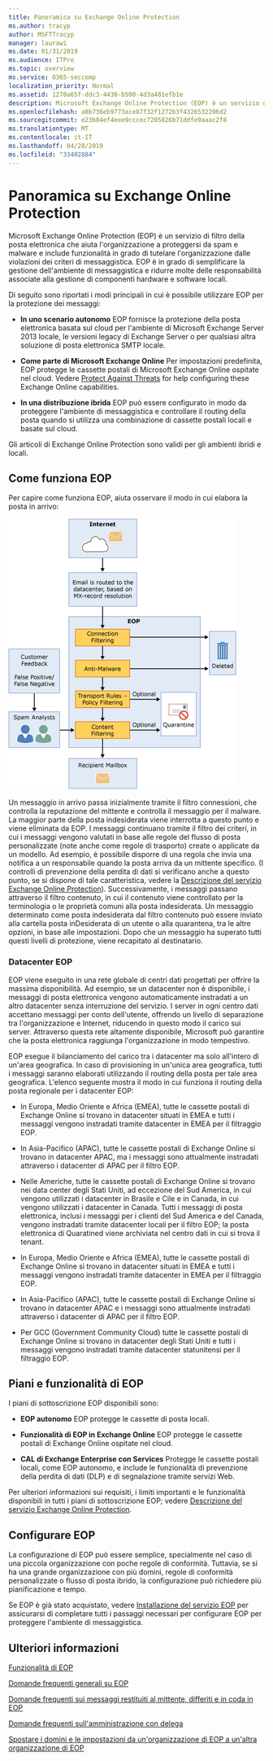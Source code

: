 ```yaml
---
title: Panoramica su Exchange Online Protection
ms.author: tracyp
author: MSFTTracyp
manager: laurawi
ms.date: 01/31/2019
ms.audience: ITPro
ms.topic: overview
ms.service: O365-seccomp
localization_priority: Normal
ms.assetid: 1270a65f-ddc3-4430-b500-4d3a481efb1e
description: Microsoft Exchange Online Protection (EOP) è un servizio di filtro della posta elettronica che aiuta l'organizzazione a proteggersi da spam e malware e include funzionalità in grado di tutelare l'organizzazione dalle violazioni dei criteri di messaggistica.
ms.openlocfilehash: a0b736eb9773ace87f32f1272b3f4326532206d2
ms.sourcegitcommit: e23b84ef4eee9cccec7205826b71ddfe9aaac2f8
ms.translationtype: MT
ms.contentlocale: it-IT
ms.lasthandoff: 04/28/2019
ms.locfileid: "33402884"
---
```

# <a name="exchange-online-protection-overview"></a>Panoramica su Exchange Online Protection

Microsoft Exchange Online Protection (EOP) è un servizio di filtro della posta elettronica che aiuta l'organizzazione a proteggersi da spam e malware e include funzionalità in grado di tutelare l'organizzazione dalle violazioni dei criteri di messaggistica. EOP è in grado di semplificare la gestione dell'ambiente di messaggistica e ridurre molte delle responsabilità associate alla gestione di componenti hardware e software locali.
  
Di seguito sono riportati i modi principali in cui è possibile utilizzare EOP per la protezione dei messaggi:
  
- **In uno scenario autonomo** EOP fornisce la protezione della posta elettronica basata sul cloud per l'ambiente di Microsoft Exchange Server 2013 locale, le versioni legacy di Exchange Server o per qualsiasi altra soluzione di posta elettronica SMTP locale. 
    
- **Come parte di Microsoft Exchange Online** Per impostazioni predefinita, EOP protegge le cassette postali di Microsoft Exchange Online ospitate nel cloud. Vedere [Protect Against Threats](../protect-against-threats.md) for help configuring these Exchange Online capabilities. 
    
- **In una distribuzione ibrida** EOP può essere configurato in modo da proteggere l'ambiente di messaggistica e controllare il routing della posta quando si utilizza una combinazione di cassette postali locali e basate sul cloud. 

Gli articoli di Exchange Online Protection sono validi per gli ambienti ibridi e locali. 
    
## <a name="how-eop-works"></a>Come funziona EOP

Per capire come funziona EOP, aiuta osservare il modo in cui elabora la posta in arrivo:
  
![EOP-elaborazione della posta elettronica](../media/EOP-email-processing.png)
  
Un messaggio in arrivo passa inizialmente tramite il filtro connessioni, che controlla la reputazione del mittente e controlla il messaggio per il malware. La maggior parte della posta indesiderata viene interrotta a questo punto e viene eliminata da EOP. I messaggi continuano tramite il filtro dei criteri, in cui i messaggi vengono valutati in base alle regole del flusso di posta personalizzate (note anche come regole di trasporto) create o applicate da un modello. Ad esempio, è possibile disporre di una regola che invia una notifica a un responsabile quando la posta arriva da un mittente specifico. (I controlli di prevenzione della perdita di dati si verificano anche a questo punto, se si dispone di tale caratteristica, vedere la [Descrizione del servizio Exchange Online Protection](https://go.microsoft.com/fwlink/p/?LinkId=320619)). Successivamente, i messaggi passano attraverso il filtro contenuto, in cui il contenuto viene controllato per la terminologia o le proprietà comuni alla posta indesiderata. Un messaggio determinato come posta indesiderata dal filtro contenuto può essere inviato alla cartella posta inDesiderata di un utente o alla quarantena, tra le altre opzioni, in base alle impostazioni. Dopo che un messaggio ha superato tutti questi livelli di protezione, viene recapitato al destinatario.
  
### <a name="eop-datacenters"></a>Datacenter EOP

EOP viene eseguito in una rete globale di centri dati progettati per offrire la massima disponibilità. Ad esempio, se un datacenter non è disponibile, i messaggi di posta elettronica vengono automaticamente instradati a un altro datacenter senza interruzione del servizio. I server in ogni centro dati accettano messaggi per conto dell'utente, offrendo un livello di separazione tra l'organizzazione e Internet, riducendo in questo modo il carico sui server. Attraverso questa rete altamente disponibile, Microsoft può garantire che la posta elettronica raggiunga l'organizzazione in modo tempestivo. 
  
EOP esegue il bilanciamento del carico tra i datacenter ma solo all'intero di un'area geografica. In caso di provisioning in un'unica area geografica, tutti i messaggi saranno elaborati utilizzando il routing della posta per tale area geografica. L'elenco seguente mostra il modo in cui funziona il routing della posta regionale per i datacenter EOP:
  
    
- In Europa, Medio Oriente e Africa (EMEA), tutte le cassette postali di Exchange Online si trovano in datacenter situati in EMEA e tutti i messaggi vengono instradati tramite datacenter in EMEA per il filtraggio EOP.
    
- In Asia-Pacifico (APAC), tutte le cassette postali di Exchange Online si trovano in datacenter APAC, ma i messaggi sono attualmente instradati attraverso i datacenter di APAC per il filtro EOP.

- Nelle Americhe, tutte le cassette postali di Exchange Online si trovano nei data center degli Stati Uniti, ad eccezione del Sud America, in cui vengono utilizzati i datacenter in Brasile e Cile e in Canada, in cui vengono utilizzati i datacenter in Canada. Tutti i messaggi di posta elettronica, inclusi i messaggi per i clienti del Sud America e del Canada, vengono instradati tramite datacenter locali per il filtro EOP; la posta elettronica di Quaratined viene archiviata nel centro dati in cui si trova il tenant.
    
- In Europa, Medio Oriente e Africa (EMEA), tutte le cassette postali di Exchange Online si trovano in datacenter situati in EMEA e tutti i messaggi vengono instradati tramite datacenter in EMEA per il filtraggio EOP.
    
- In Asia-Pacifico (APAC), tutte le cassette postali di Exchange Online si trovano in datacenter APAC e i messaggi sono attualmente instradati attraverso i datacenter di APAC per il filtro EOP.
    
- Per GCC (Government Community Cloud) tutte le cassette postali di Exchange Online si trovano in datacenter degli Stati Uniti e tutti i messaggi vengono instradati tramite datacenter statunitensi per il filtraggio EOP.
    
## <a name="eop-plans-and-features"></a>Piani e funzionalità di EOP

I piani di sottoscrizione EOP disponibili sono:
  
- **EOP autonomo** EOP protegge le cassette di posta locali. 
    
- **Funzionalità di EOP in Exchange Online** EOP protegge le cassette postali di Exchange Online ospitate nel cloud. 
    
- **CAL di Exchange Enterprise con Services** Protegge le cassette postali locali, come EOP autonomo, e include le funzionalità di prevenzione della perdita di dati (DLP) e di segnalazione tramite servizi Web. 
    
Per ulteriori informazioni sui requisiti, i limiti importanti e le funzionalità disponibili in tutti i piani di sottoscrizione EOP; vedere [Descrizione del servizio Exchange Online Protection](https://go.microsoft.com/fwlink/p/?LinkId=320619).
  
## <a name="setting-up-eop"></a>Configurare EOP

La configurazione di EOP può essere semplice, specialmente nel caso di una piccola organizzazione con poche regole di conformità. Tuttavia, se si ha una grande organizzazione con più domini, regole di conformità personalizzate o flusso di posta ibrido, la configurazione può richiedere più pianificazione e tempo.
  
Se EOP è già stato acquistato, vedere [Installazione del servizio EOP](set-up-your-eop-service.md) per assicurarsi di completare tutti i passaggi necessari per configurare EOP per proteggere l'ambiente di messaggistica. 
  
## <a name="for-more-information"></a>Ulteriori informazioni

[Funzionalità di EOP](eop-features.md)
  
[Domande frequenti generali su EOP](eop-general-faq.md)
  
[Domande frequenti sui messaggi restituiti al mittente, differiti e in coda in EOP](eop-queued-deferred-and-bounced-messages-faq.md)
  
[Domande frequenti sull'amministrazione con delega](delegated-administration-faq.md)
  
[Spostare i domini e le impostazioni da un'organizzazione di EOP a un'altra organizzazione di EOP](move-domains-and-settings-from-one-eop-organization-to-another-eop-organization.md)
  

